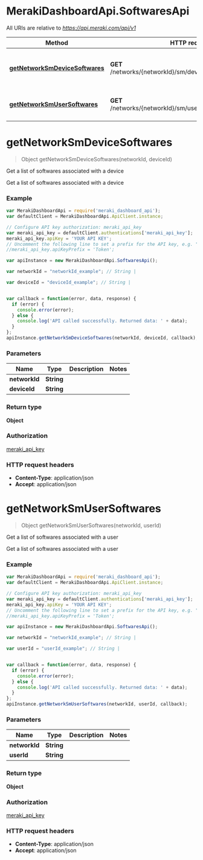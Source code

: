 # MerakiDashboardApi.SoftwaresApi

All URIs are relative to *https://api.meraki.com/api/v1*

Method | HTTP request | Description
------------- | ------------- | -------------
[**getNetworkSmDeviceSoftwares**](SoftwaresApi.md#getNetworkSmDeviceSoftwares) | **GET** /networks/{networkId}/sm/devices/{deviceId}/softwares | Get a list of softwares associated with a device
[**getNetworkSmUserSoftwares**](SoftwaresApi.md#getNetworkSmUserSoftwares) | **GET** /networks/{networkId}/sm/users/{userId}/softwares | Get a list of softwares associated with a user


<a name="getNetworkSmDeviceSoftwares"></a>
# **getNetworkSmDeviceSoftwares**
> Object getNetworkSmDeviceSoftwares(networkId, deviceId)

Get a list of softwares associated with a device

Get a list of softwares associated with a device

### Example
```javascript
var MerakiDashboardApi = require('meraki_dashboard_api');
var defaultClient = MerakiDashboardApi.ApiClient.instance;

// Configure API key authorization: meraki_api_key
var meraki_api_key = defaultClient.authentications['meraki_api_key'];
meraki_api_key.apiKey = 'YOUR API KEY';
// Uncomment the following line to set a prefix for the API key, e.g. "Token" (defaults to null)
//meraki_api_key.apiKeyPrefix = 'Token';

var apiInstance = new MerakiDashboardApi.SoftwaresApi();

var networkId = "networkId_example"; // String | 

var deviceId = "deviceId_example"; // String | 


var callback = function(error, data, response) {
  if (error) {
    console.error(error);
  } else {
    console.log('API called successfully. Returned data: ' + data);
  }
};
apiInstance.getNetworkSmDeviceSoftwares(networkId, deviceId, callback);
```

### Parameters

Name | Type | Description  | Notes
------------- | ------------- | ------------- | -------------
 **networkId** | **String**|  | 
 **deviceId** | **String**|  | 

### Return type

**Object**

### Authorization

[meraki_api_key](../README.md#meraki_api_key)

### HTTP request headers

 - **Content-Type**: application/json
 - **Accept**: application/json

<a name="getNetworkSmUserSoftwares"></a>
# **getNetworkSmUserSoftwares**
> Object getNetworkSmUserSoftwares(networkId, userId)

Get a list of softwares associated with a user

Get a list of softwares associated with a user

### Example
```javascript
var MerakiDashboardApi = require('meraki_dashboard_api');
var defaultClient = MerakiDashboardApi.ApiClient.instance;

// Configure API key authorization: meraki_api_key
var meraki_api_key = defaultClient.authentications['meraki_api_key'];
meraki_api_key.apiKey = 'YOUR API KEY';
// Uncomment the following line to set a prefix for the API key, e.g. "Token" (defaults to null)
//meraki_api_key.apiKeyPrefix = 'Token';

var apiInstance = new MerakiDashboardApi.SoftwaresApi();

var networkId = "networkId_example"; // String | 

var userId = "userId_example"; // String | 


var callback = function(error, data, response) {
  if (error) {
    console.error(error);
  } else {
    console.log('API called successfully. Returned data: ' + data);
  }
};
apiInstance.getNetworkSmUserSoftwares(networkId, userId, callback);
```

### Parameters

Name | Type | Description  | Notes
------------- | ------------- | ------------- | -------------
 **networkId** | **String**|  | 
 **userId** | **String**|  | 

### Return type

**Object**

### Authorization

[meraki_api_key](../README.md#meraki_api_key)

### HTTP request headers

 - **Content-Type**: application/json
 - **Accept**: application/json

